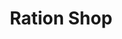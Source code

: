 ---
title: "Ration Shop"
url: /thidanad/ration-shop-bharananganam-poovathod-thidanad-road/
shop: convenience
---